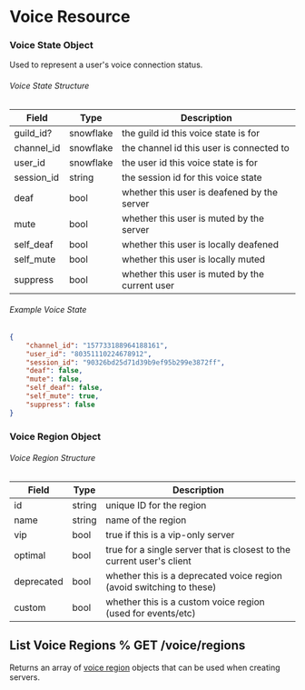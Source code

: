 # Voice Resource

### Voice State Object

Used to represent a user's voice connection status.

###### Voice State Structure

| Field | Type | Description |
|-------|------|-------------|
| guild_id? | snowflake | the guild id this voice state is for |
| channel_id | snowflake | the channel id this user is connected to |
| user_id | snowflake | the user id this voice state is for |
| session_id | string | the session id for this voice state |
| deaf | bool | whether this user is deafened by the server |
| mute | bool | whether this user is muted by the server |
| self_deaf | bool | whether this user is locally deafened |
| self_mute | bool | whether this user is locally muted |
| suppress | bool | whether this user is muted by the current user |

###### Example Voice State

```json
{
	"channel_id": "157733188964188161",
	"user_id": "80351110224678912",
	"session_id": "90326bd25d71d39b9ef95b299e3872ff",
	"deaf": false,
	"mute": false,
	"self_deaf": false,
	"self_mute": true,
	"suppress": false
}
```

### Voice Region Object

###### Voice Region Structure

| Field | Type | Description |
|-------|------|-------------|
| id | string | unique ID for the region |
| name | string | name of the region |
| vip | bool | true if this is a vip-only server |
| optimal | bool | true for a single server that is closest to the current user's client |
| deprecated | bool | whether this is a deprecated voice region (avoid switching to these) |
| custom | bool | whether this is a custom voice region (used for events/etc) |

## List Voice Regions % GET /voice/regions

Returns an array of [voice region](#DOCS_VOICE/voice-region-object) objects that can be used when creating servers.
